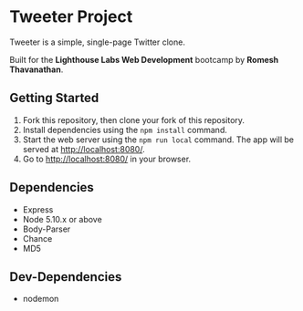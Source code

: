 # Tweeter Project

Tweeter is a simple, single-page Twitter clone.

Built for the **Lighthouse Labs Web Development** bootcamp by **Romesh Thavanathan**.

## Getting Started

1. Fork this repository, then clone your fork of this repository.
2. Install dependencies using the `npm install` command.
3. Start the web server using the `npm run local` command. The app will be served at <http://localhost:8080/>.
4. Go to <http://localhost:8080/> in your browser.

## Dependencies

- Express
- Node 5.10.x or above
- Body-Parser
- Chance
- MD5

## Dev-Dependencies
- nodemon

